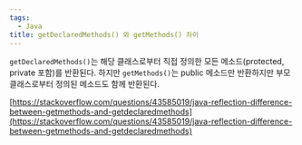 ```yaml
---
tags:
  - Java
title: getDeclaredMethods() 와 getMethods() 차이
---
```


`getDeclaredMethods()`는 해당 클래스로부터 직접 정의한 모든 메소드(protected, private 포함)를 반환된다. 하지만 `getMethods()`는 public 메소드만 반환하지만 부모 클래스로부터 정의된 메소드도 함께 반환된다.

[https://stackoverflow.com/questions/43585019/java-reflection-difference-between-getmethods-and-getdeclaredmethods](https://stackoverflow.com/questions/43585019/java-reflection-difference-between-getmethods-and-getdeclaredmethods)
